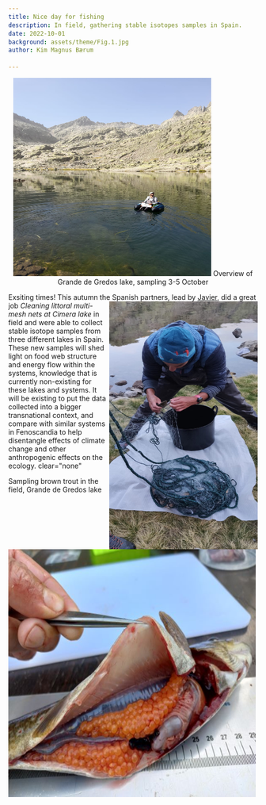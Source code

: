 ```yaml
---
title: Nice day for fishing
description: In field, gathering stable isotopes samples in Spain.  
date: 2022-10-01
background: assets/theme/Fig.1.jpg
author: Kim Magnus Bærum

---
```

<p align="center">
<img src="https://github.com/kimmagnusb/FreshRestore/blob/main/assets/theme/Fig.4.jpg?raw=true" width="400" height="400">
Overview of Grande de Gredos lake, sampling 3-5 October
</p>

Exsiting times! This autumn the Spanish partners, lead by [Javier](https://kimmagnusb.github.io/FreshRestore/team/#Javier+S%C3%A1nchez+Hern%C3%A1ndez), did a great job
<img clear="none" align="right" src="https://github.com/kimmagnusb/FreshRestore/blob/main/assets/theme/Fig.9.jpg?raw=true" width="300" height="500">
_Cleaning littoral multi-mesh nets at Cimera lake_
in field and were able to collect stable isotope samples from three different lakes in Spain.
These new samples will shed light on food web structure and energy flow within the systems, knowledge that is currently non-existing for these lakes and systems. It will be existing to put the data collected into a bigger transnational context, and compare with similar systems in Fenoscandia to help disentangle effects of climate change and other anthropogenic effects on the ecology.
clear="none"

<p align="left">
<img align="left" src="https://github.com/kimmagnusb/FreshRestore/blob/main/assets/theme/Fig.5.jpg?raw=true" width="500" height="500">
Sampling brown trout in the field, Grande de Gredos lake
</p>  
